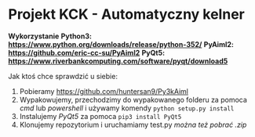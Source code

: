 # Projekt KCK - Automatyczny kelner

**Wykorzystanie**
**Python3: https://www.python.org/downloads/release/python-352/**
**PyAiml2: https://github.com/eric-cc-su/PyAiml2**
**PyQt5: https://www.riverbankcomputing.com/software/pyqt/download5**

Jak ktoś chce sprawdzić u siebie:
   1. Pobieramy https://github.com/huntersan9/Py3kAiml
   2. Wypakowujemy, przechodzimy do wypakowanego folderu za pomoca *cmd* lub *powershell* i używamy komendy ```python setup.py install```
   3. Instalujemy *PyQt5* za pomoca ```pip3 install PyQt5```
   3. Klonujemy repozytorium i uruchamiamy test.py *można też pobrać .zip*


